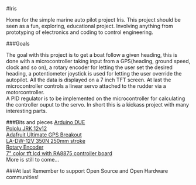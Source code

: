 #Iris

Home for the simple marine auto pilot project Iris. This project should be seen as a fun, exploring, educational project. Involving anything from prototyping of electronics and coding to control engineering. 

###Goals

The goal with this project is to get a boat follow a given heading, this is done with a microcontroller taking input from a GPS(heading, ground speed, clock and so on), a rotary encoder for letting the user set the desired heading, a potentiometer joystick is used for letting the user override the autopilot. All the data is displayed on a 7 inch TFT screen. At last the microcontroller controls a linear servo attached to the rudder via a motorcontroller.  
A PID regulator is to be implemented on the microcontroller for calculating the controller ouput to the servo.
In short this is a kickass project with many interesting parts.

###Bits and pieces
[Arduino DUE](http://arduino.cc/en/Main/arduinoBoardDue)  
[Pololu JRK 12v12](http://www.pololu.com/product/1393)  
[Adafruit Ultimate GPS Breakout](http://www.adafruit.com/products/746)  
[LA-DW-12V 350N 250mm stroke](http://www.actuatorlinear.com/index.php?_m=mod_product&_a=view&p_id=238)  
[Rotary Encoder](https://www.sparkfun.com/products/10982)  
[7" color tft lcd with RA8875 controller board](http://www.buydisplay.com/default/7-inch-lcd-module-capacitive-touch-screen-panel-i2c-spi-serial)  
More is still to come...

###At last
Remember to support Open Source and Open Hardware communities!
